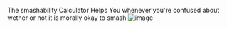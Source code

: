 The smashability Calculator
Helps You whenever you're confused about wether or not it is morally okay to smash
![image](https://github.com/Lain-Iwakura01/Smashabilty-Calculator/assets/167328253/c9ce29f9-6390-4c2b-8b4a-82889f8a71ea)

